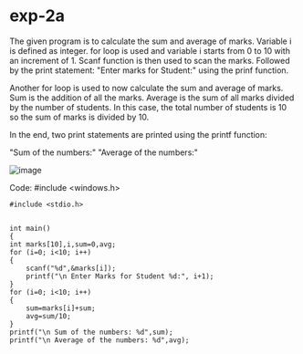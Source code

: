 # exp-2a

The given program is to calculate the sum and average of marks.
Variable i is defined as integer.
for loop is used and variable i starts from 0 to 10 with an increment of 1.
Scanf function is then used to scan the marks.
Followed by the print statement: "Enter marks for Student:" using the prinf function.

Another for loop is used to now calculate the sum and average of marks.
Sum is the addition of all the marks.
Average is the sum of all marks divided by the number of students. 
In this case, the total number of students is 10 so the sum of marks is divided by 10.

In the end, two print statements are printed using the printf function:

"Sum of the numbers:"
"Average of the numbers:"

![image](https://user-images.githubusercontent.com/110607289/230779174-cff7f55f-258b-4946-8bc6-e799dcdd2a63.png)


Code:
#include <windows.h>
	

	#include <stdio.h>
	

	int main()
	{
	int marks[10],i,sum=0,avg;
	for (i=0; i<10; i++)
	{
	    scanf("%d",&marks[i]);
	    printf("\n Enter Marks for Student %d:", i+1);
	}
	for (i=0; i<10; i++)
	{
	    sum=marks[i]+sum;
	    avg=sum/10;
	}
	printf("\n Sum of the numbers: %d",sum);
	printf("\n Average of the numbers: %d",avg);
